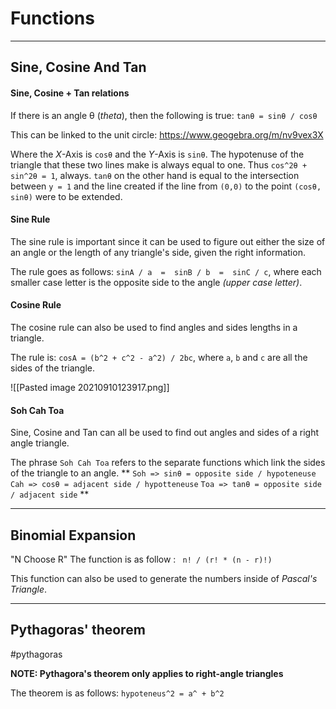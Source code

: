 # Functions 
---
## Sine, Cosine And Tan

#### Sine, Cosine + Tan relations
If there is an angle θ (*theta*), then the following is true:
`tanθ = sinθ / cosθ`

This can be linked to the unit circle:
https://www.geogebra.org/m/nv9vex3X
	
Where the *X*-Axis is `cosθ` and the *Y*-Axis is `sinθ`. The hypotenuse of the triangle that these two lines make is always equal to one. Thus `cos^2θ + sin^2θ = 1`, always. `tanθ` on the other hand is equal to the intersection between `y = 1` and the line created if the line from `(0,0)` to the point `(cosθ, sinθ)` were to be extended.

#### Sine Rule
The sine rule is important since it can be used to figure out either the size of an angle or the length of any triangle's side, given the right information.

The rule goes as follows: `sinA / a  =  sinB / b  =  sinC / c`, where each smaller case letter is the opposite side to the angle *(upper case letter)*.

#### Cosine Rule
The cosine rule can also be used to find angles and sides lengths in a triangle. 

The rule is: `cosA = (b^2 + c^2 - a^2) / 2bc`, where `a`, `b` and `c` are all the sides of the triangle.

![[Pasted image 20210910123917.png]]

#### Soh Cah Toa
Sine, Cosine and Tan can all be used to find out angles and sides of a right angle triangle.

The phrase `Soh Cah Toa` refers to the separate functions which link the sides of the triangle to an angle.
**
`Soh => sinθ = opposite side / hypoteneuse`
`Cah => cosθ = adjacent side / hypotteneuse`
`Toa => tanθ = opposite side / adjacent side`
**


---
## Binomial Expansion
"N Choose R"
The function is as follow : ` n! / (r! * (n - r)!)`

This function can also be used to generate the numbers inside of *Pascal's Triangle*.

---
## Pythagoras' theorem
#pythagoras

**NOTE: Pythagora's theorem only applies to right-angle triangles**

The theorem is as follows: `hypoteneus^2 = a^ + b^2`
